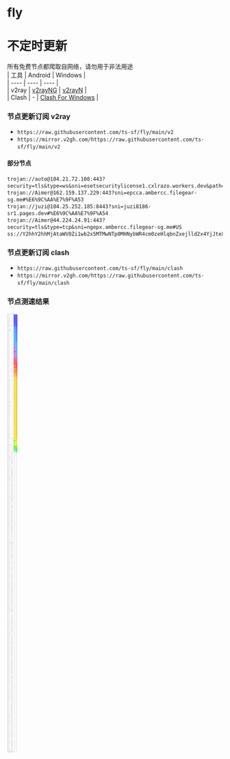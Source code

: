 # fly
# 不定时更新
所有免费节点都爬取自网络，请勿用于非法用途  
|  工具  | Android  | Windows  |  
|  ----  | ----   | ----  |  
| v2ray  | [v2rayNG](https://github.com/2dust/v2rayNG/releases) | [v2rayN](https://github.com/2dust/v2rayN/releases) |  
| Clash  | - | [Clash For Windows](https://github.com/2dust/clashN/releases) | 
  
### 节点更新订阅  v2ray
- `https://raw.githubusercontent.com/ts-sf/fly/main/v2`  
- `https://mirror.v2gh.com/https://raw.githubusercontent.com/ts-sf/fly/main/v2`  

#### 部分节点  
``` 
trojan://auto@104.21.72.108:443?security=tls&type=ws&sni=esetsecuritylicense1.cxlrazo.workers.dev&path=/&host=esetsecuritylicense1.cxlrazo.workers.dev#%E6%9C%AA%E7%9F%A52
trojan://Aimer@162.159.137.229:443?sni=epcca.ambercc.filegear-sg.me#%E6%9C%AA%E7%9F%A53
trojan://juzi@104.25.252.185:8443?sni=juzi8186-sr1.pages.dev#%E6%9C%AA%E7%9F%A54
trojan://Aimer@44.224.24.91:443?security=tls&type=tcp&sni=ngepx.ambercc.filegear-sg.me#US
ss://Y2hhY2hhMjAtaWV0Zi1wb2x5MTMwNTp0MHNybWR4cm0zeHlqbnZxejlld2x4YjJteXE3cmp1dg==@211.72.214.21:2377#TW
```
### 节点更新订阅  clash
- `https://raw.githubusercontent.com/ts-sf/fly/main/clash`  
- `https://mirror.v2gh.com/https://raw.githubusercontent.com/ts-sf/fly/main/clash`  

### 节点测速结果
![image](traffic.png)
